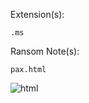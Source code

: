 Extension(s): 
```
.ms
```
Ransom Note(s): 
```
pax.html
```
![html](https://github.com/user-attachments/assets/ff9c089f-f245-4c60-8911-97c060229a33)
